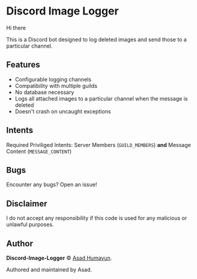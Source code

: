 # Discord Image Logger

Hi there

This is a Discord bot designed to log deleted images and send those to a particular channel.

## Features
- Configurable logging channels
- Compatibility with multiple guilds
- No database necessary
- Logs all attached images to a particular channel when the message is deleted
- Doesn't crash on uncaught exceptions

## Intents
Required Priviliged Intents: Server Members (`GUILD_MEMBERS`) **and** Message Content (`MESSAGE_CONTENT`)

## Bugs

Encounter any bugs? Open an issue!

## Disclaimer

I do not accept any responsibility if this code is used for any malicious or unlawful purposes.

## Author

**Discord-Image-Logger** © [Asad Humayun](https://github.com/asadhumayun).

Authored and maintained by Asad.
